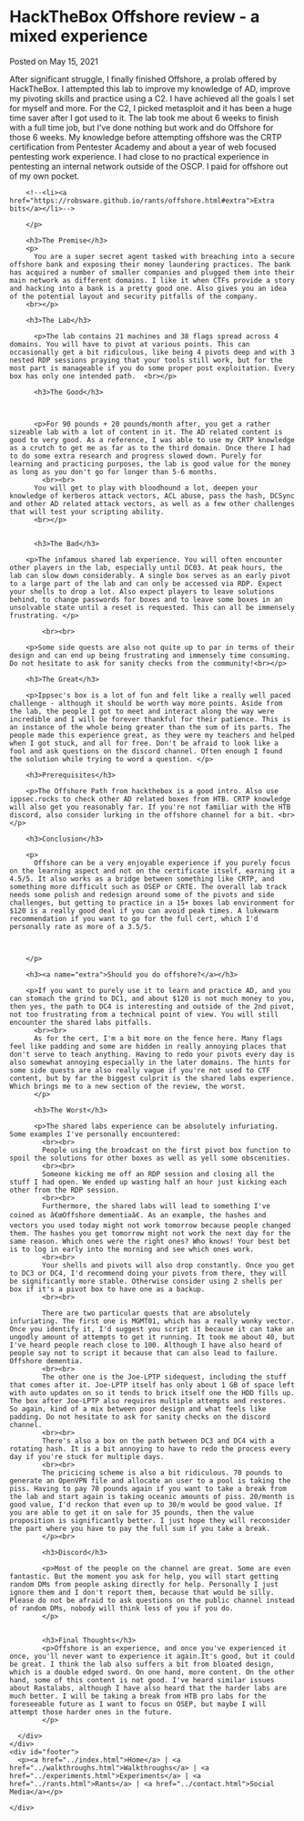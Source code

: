 
<!DOCTYPE HTML>
<html>

<head>
</head>

<body>
  <div id="main">
    <div id="header">
    </div>
    <div id="site_content">
      <div id="content">
        <h1>HackTheBox Offshore review - a mixed experience</h1>
        <p>Posted on May 15, 2021 <br></p>
        <p>After significant struggle, I finally finished Offshore, a prolab offered by HackTheBox. I attempted this lab to improve my knowledge of AD, improve my pivoting skills and practice using a C2. I have achieved all the goals I set for myself and more. For the C2, I picked metasploit and it has been a huge time saver after I got used to it. The lab took me about 6 weeks to finish with a full time job, but I've done nothing but work and do Offshore for those 6 weeks. My knowledge before attempting offshore was the CRTP certification from Pentester Academy and about a year of web focused pentesting work experience. I had close to no practical experience in pentesting an internal network outside of the OSCP. I paid for offshore out of my own pocket.

        <!--<li><a href="https://robsware.github.io/rants/offshore.html#extra">Extra bits</a></li>-->

        </p>
        
        <h3>The Premise</h3>
        <p>
          You are a super secret agent tasked with breaching into a secure offshore bank and exposing their money laundering practices. The bank has acquired a number of smaller companies and plugged them into their main network as different domains. I like it when CTFs provide a story and hacking into a bank is a pretty good one. Also gives you an idea of the potential layout and security pitfalls of the company.
        <br></p>

        <h3>The Lab</h3>
        
          <p>The lab contains 21 machines and 38 flags spread across 4 domains. You will have to pivot at various points. This can occasionally get a bit ridiculous, like being 4 pivots deep and with 3 nested RDP sessions praying that your tools still work, but for the most part is manageable if you do some proper post exploitation. Every box has only one intended path.  <br></p>

          <h3>The Good</h3>



          <p>For 90 pounds + 20 pounds/month after, you get a rather sizeable lab with a lot of content in it. The AD related content is good to very good. As a reference, I was able to use my CRTP knowledge as a crutch to get me as far as to the third domain. Once there I had to do some extra research and progress slowed down. Purely for learning and practicing purposes, the lab is good value for the money as long as you don't go for longer than 5-6 months. 
            <br><br>
          You will get to play with bloodhound a lot, deepen your knowledge of kerberos attack vectors, ACL abuse, pass the hash, DCSync and other AD related attack vectors, as well as a few other challenges that will test your scripting ability.
          <br></p>

          
          <h3>The Bad</h3>

        <p>The infamous shared lab experience. You will often encounter other players in the lab, especially until DC03. At peak hours, the lab can slow down considerably. A single box serves as an early pivot to a large part of the lab and can only be accessed via RDP. Expect your shells to drop a lot. Also expect players to leave solutions behind, to change passwords for boxes and to leave some boxes in an unsolvable state until a reset is requested. This can all be immensely frustrating. </p> 

            <br><br>

        <p>Some side quests are also not quite up to par in terms of their design and can end up being frustrating and immensely time consuming. Do not hesitate to ask for sanity checks from the community!<br></p>

        <h3>The Great</h3>

        <p>Ippsec's box is a lot of fun and felt like a really well paced challenge - although it should be worth way more points. Aside from the lab, the people I got to meet and interact along the way were incredible and I will be forever thankful for their patience. This is an instance of the whole being greater than the sum of its parts. The people made this experience great, as they were my teachers and helped when I got stuck, and all for free. Don't be afraid to look like a fool and ask questions on the discord channel. Often enough I found the solution while trying to word a question. </p>

        <h3>Prerequisites</h3>

        <p>The Offshore Path from hackthebox is a good intro. Also use ippsec.rocks to check other AD related boxes from HTB. CRTP knowledge will also get you reasonably far. If you're not familiar with the HTB discord, also consider lurking in the offshore channel for a bit. <br></p>

        <h3>Conclusion</h3>

        <p>
          Offshore can be a very enjoyable experience if you purely focus on the learning aspect and not on the certificate itself, earning it a 4.5/5. It also works as a bridge between something like CRTP, and something more difficult such as OSEP or CRTE. The overall lab track needs some polish and redesign around some of the pivots and side challenges, but getting to practice in a 15+ boxes lab environment for $120 is a really good deal if you can avoid peak times. A lukewarm recommendation if you want to go for the full cert, which I'd personally rate as more of a 3.5/5. 



        </p>

        <h3><a name="extra">Should you do offshore?</a></h3>
        
        <p>If you want to purely use it to learn and practice AD, and you can stomach the grind to DC1, and about $120 is not much money to you, then yes, the path to DC4 is interesting and outside of the 2nd pivot, not too frustrating from a technical point of view. You will still encounter the shared labs pitfalls. 
          <br><br>
          As for the cert, I'm a bit more on the fence here. Many flags feel like padding and some are hidden in really annoying places that don't serve to teach anything. Having to redo your pivots every day is also somewhat annoying especially in the later domains. The hints for some side quests are also really vague if you're not used to CTF content, but by far the biggest culprit is the shared labs experience. Which brings me to a new section of the review, the worst.
          </p>

          <h3>The Worst</h3>

          <p>The shared labs experience can be absolutely infuriating. Some examples I've personally encountered:
            <br><br>
            People using the broadcast on the first pivot box function to spoil the solutions for other boxes as well as yell some obscenities. 
            <br><br>
            Someone kicking me off an RDP session and closing all the stuff I had open. We ended up wasting half an hour just kicking each other from the RDP session. 
            <br><br>
            Furthermore, the shared labs will lead to something I've coined as â€œOffshore dementiaâ€. As an example, the hashes and vectors you used today might not work tomorrow because people changed them. The hashes you get tomorrow might not work the next day for the same reason. Which ones were the right ones? Who knows! Your best bet is to log in early into the morning and see which ones work. 
            <br><br>
            Your shells and pivots will also drop constantly. Once you get to DC3 or DC4, I'd recommend doing your pivots from there, they will be significantly more stable. Otherwise consider using 2 shells per box if it's a pivot box to have one as a backup. 
            <br><br>
            
            There are two particular quests that are absolutely infuriating. The first one is MGMT01, which has a really wonky vector. Once you identify it, I'd suggest you script it because it can take an ungodly amount of attempts to get it running. It took me about 40, but I've heard people reach close to 100. Although I have also heard of people say not to script it because that can also lead to failure. Offshore dementia. 
            <br><br>
            The other one is the Joe-LPTP sidequest, including the stuff that comes after it. Joe-LPTP itself has only about 1 GB of space left with auto updates on so it tends to brick itself one the HDD fills up. The box after Joe-LPTP also requires multiple attempts and restores. So again, kind of a mix between poor design and what feels like padding. Do not hesitate to ask for sanity checks on the discord channel.	
            <br><br>
            There's also a box on the path between DC3 and DC4 with a rotating hash. It is a bit annoying to have to redo the process every day if you're stuck for multiple days. 
            <br><br>
            The pricicing scheme is also a bit ridiculous. 70 pounds to generate an OpenVPN file and allocate an user to a pool is taking the piss. Having to pay 70 pounds again if you want to take a break from the lab and start again is taking oceanic amounts of piss. 20/month is good value, I'd reckon that even up to 30/m would be good value. If you are able to get it on sale for 35 pounds, then the value proposition is significantly better. I just hope they will reconsider the part where you have to pay the full sum if you take a break. 
            </p><br>

            <h3>Discord</h3>

            <p>Most of the people on the channel are great. Some are even fantastic. But the moment you ask for help, you will start getting random DMs from people asking directly for help. Personally I just ignore them and I don't report them, because that would be silly. Please do not be afraid to ask questions on the public channel instead of random DMs, nobody will think less of you if you do. 
            </p>


            <h3>Final Thoughts</h3>
            <p>Offshore is an experience, and once you've experienced it once, you'll never want to experience it again.It's good, but it could be great. I think the lab also suffers a bit from bloated design, which is a double edged sword. On one hand, more content. On the other hand, some of this content is not good. I've heard similar issues about Rastalabs, although I have also heard that the harder labs are much better. I will be taking a break from HTB pro labs for the foreseeable future as I want to focus on OSEP, but maybe I will attempt those harder ones in the future. 
            </p>

      </div>
    </div>
    <div id="footer">
      <p><a href="../index.html">Home</a> | <a href="../walkthroughs.html">Walkthroughs</a> | <a href="../experiments.html">Experiments</a> | <a href="../rants.html">Rants</a> | <a href="../contact.html">Social Media</a></p>

    </div>
  </div>
</body>
</html>
